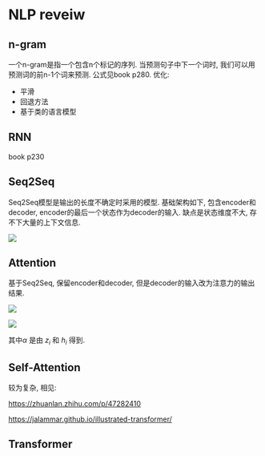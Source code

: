 # NLP reveiw

## n-gram

一个n-gram是指一个包含n个标记的序列.
当预测句子中下一个词时, 我们可以用预测词的前n-1个词来预测.
公式见book p280.
优化:
- 平滑
- 回退方法
- 基于类的语言模型

## RNN

book p230

## Seq2Seq 

Seq2Seq模型是输出的长度不确定时采用的模型.
基础架构如下, 包含encoder和decoder, encoder的最后一个状态作为decoder的输入.
缺点是状态维度不大, 存不下大量的上下文信息.

![](https://pic1.zhimg.com/80/v2-e258d6cd046c0567ad72a8fe930807cc_hd.jpg)

## Attention

基于Seq2Seq, 保留encoder和decoder, 但是decoder的输入改为注意力的输出结果.

![](https://pic4.zhimg.com/80/v2-5a509cc5d422b5d83006f41738dd7b43_hd.jpg)

![](https://pic4.zhimg.com/80/v2-f0a7c907fca9301a628ac3a5bfe04ac7_hd.jpg)

其中$\alpha$ 是由 $z_i$ 和 $h_i$ 得到.

## Self-Attention

较为复杂, 相见:

<https://zhuanlan.zhihu.com/p/47282410>

<https://jalammar.github.io/illustrated-transformer/>

## Transformer


